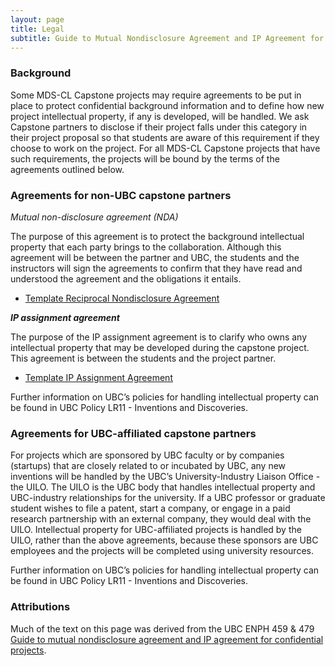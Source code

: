 ```yaml
---
layout: page
title: Legal
subtitle: Guide to Mutual Nondisclosure Agreement and IP Agreement for Confidential Capstone Projects
---
```


### Background 

Some MDS-CL Capstone projects may require agreements to be put in place to protect confidential background information and to define how new project intellectual property, if any is developed, will be handled. We ask Capstone partners to disclose if their project falls under this category in their project proposal so that students are aware of this requirement if they choose to work on the project. For all MDS-CL Capstone projects that have such requirements, the projects will be bound by the terms of the agreements outlined below. 

### Agreements for non-UBC capstone partners 
*Mutual non-disclosure agreement (NDA)* 

The purpose of this agreement is to protect the background intellectual property that each party brings to the collaboration. 
Although this agreement will be between the partner and UBC, the students and the instructors will sign the agreements to confirm that they have read and understood the agreement and the obligations it entails. 

* [Template Reciprocal Nondisclosure Agreement](https://ubc-mds.github.io/capstone/template-ubc-nda.pdf) 

***IP assignment agreement*** 

The purpose of the IP assignment agreement is to clarify who owns any intellectual property that may be developed during the capstone project. This agreement is between the students and the project partner. 

* [Template IP Assignment Agreement](https://ubc-mds.github.io/capstone/template-ubc-ip-assignment.pdf) 

Further information on UBC’s policies for handling intellectual property can be found in UBC Policy LR11 - Inventions and Discoveries. 

### Agreements for UBC-affiliated capstone partners 

For projects which are sponsored by UBC faculty or by companies (startups) that are closely related to or incubated by UBC, any new inventions will be handled by the UBC’s University-Industry Liaison Office - the UILO. The UILO is the UBC body that handles intellectual property and UBC-industry relationships for the university. If a UBC professor or graduate student wishes to file a patent, start a company, or engage in a paid research partnership with an external company, they would deal with the UILO. Intellectual property for UBC-affiliated projects is handled by the UILO, rather than the above agreements, because these sponsors are UBC employees and the projects will be completed using university resources. 

Further information on UBC’s policies for handling intellectual property can be found in UBC Policy LR11 - Inventions and Discoveries. 

### Attributions 

Much of the text on this page was derived from the UBC ENPH 459 & 479 [Guide to mutual nondisclosure agreement and IP agreement for confidential projects](https://projectlab.engphys.ubc.ca/enph-459/guide-to-mutual-nondisclosure-agreement-and-ip-agreement-for-confidential-projects/). 

 
